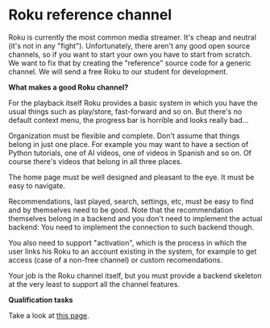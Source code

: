 # Roku reference channel

Roku is currently the most common media streamer. It's cheap and
neutral (it's not in any "fight"). Unfortunately, there aren't any
good open source channels, so if you want to start your own you have to
start from scratch. We want to fix that by creating the "reference"
source code for a generic channel. We will send a free Roku to our
student for development.

 **What makes a good Roku channel?**

For the playback itself Roku provides a basic system in which you have
the usual things such as play/store, fast-forward and so on. But
there's no default context menu, the progress bar is horrible and looks
really bad\...

Organization must be flexible and complete. Don't assume that things
belong in just one place. For example you may want to have a section of
Python tutorials, one of AI videos, one of videos in Spanish and so on.
Of course there's videos that belong in all three places.

The home page must be well designed and pleasant to the eye. It must be
easy to navigate.

Recommendations, last played, search, settings, etc, must be easy to
find and by themselves need to be good. Note that the recommendation
themselves belong in a backend and you don't need to implement the
actual backend: You need to implement the connection to such backend
though.

You also need to support "activation", which is the process in which
the user links his Roku to an account existing in the system, for
example to get access (case of a non-free channel) or custom
recomendations.

Your job is the Roku channel itself, but you must provide a backend
skeleton at the very least to support all the channel features.

 **Qualification tasks**

Take a look at [this
page](/public/gsoc/takehome).
